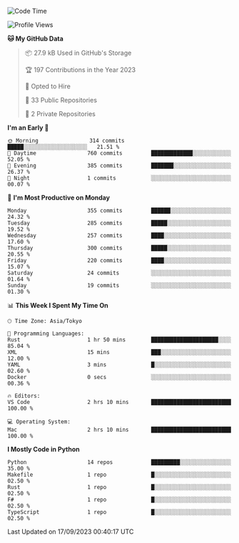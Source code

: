 <!--START_SECTION:waka-->
![Code Time](http://img.shields.io/badge/Code%20Time-711%20hrs%2015%20mins-blue)

![Profile Views](http://img.shields.io/badge/Profile%20Views-0-blue)

**🐱 My GitHub Data** 

> 📦 27.9 kB Used in GitHub's Storage 
 > 
> 🏆 197 Contributions in the Year 2023
 > 
> 💼 Opted to Hire
 > 
> 📜 33 Public Repositories 
 > 
> 🔑 2 Private Repositories 
 > 
**I'm an Early 🐤** 

```text
🌞 Morning                314 commits         █████░░░░░░░░░░░░░░░░░░░░   21.51 % 
🌆 Daytime                760 commits         █████████████░░░░░░░░░░░░   52.05 % 
🌃 Evening                385 commits         ███████░░░░░░░░░░░░░░░░░░   26.37 % 
🌙 Night                  1 commits           ░░░░░░░░░░░░░░░░░░░░░░░░░   00.07 % 
```
📅 **I'm Most Productive on Monday** 

```text
Monday                   355 commits         ██████░░░░░░░░░░░░░░░░░░░   24.32 % 
Tuesday                  285 commits         █████░░░░░░░░░░░░░░░░░░░░   19.52 % 
Wednesday                257 commits         ████░░░░░░░░░░░░░░░░░░░░░   17.60 % 
Thursday                 300 commits         █████░░░░░░░░░░░░░░░░░░░░   20.55 % 
Friday                   220 commits         ████░░░░░░░░░░░░░░░░░░░░░   15.07 % 
Saturday                 24 commits          ░░░░░░░░░░░░░░░░░░░░░░░░░   01.64 % 
Sunday                   19 commits          ░░░░░░░░░░░░░░░░░░░░░░░░░   01.30 % 
```


📊 **This Week I Spent My Time On** 

```text
🕑︎ Time Zone: Asia/Tokyo

💬 Programming Languages: 
Rust                     1 hr 50 mins        █████████████████████░░░░   85.04 % 
XML                      15 mins             ███░░░░░░░░░░░░░░░░░░░░░░   12.00 % 
YAML                     3 mins              █░░░░░░░░░░░░░░░░░░░░░░░░   02.60 % 
Docker                   0 secs              ░░░░░░░░░░░░░░░░░░░░░░░░░   00.36 % 

🔥 Editors: 
VS Code                  2 hrs 10 mins       █████████████████████████   100.00 % 

💻 Operating System: 
Mac                      2 hrs 10 mins       █████████████████████████   100.00 % 
```

**I Mostly Code in Python** 

```text
Python                   14 repos            █████████░░░░░░░░░░░░░░░░   35.00 % 
Makefile                 1 repo              █░░░░░░░░░░░░░░░░░░░░░░░░   02.50 % 
Rust                     1 repo              █░░░░░░░░░░░░░░░░░░░░░░░░   02.50 % 
F#                       1 repo              █░░░░░░░░░░░░░░░░░░░░░░░░   02.50 % 
TypeScript               1 repo              █░░░░░░░░░░░░░░░░░░░░░░░░   02.50 % 
```




 Last Updated on 17/09/2023 00:40:17 UTC
<!--END_SECTION:waka-->
